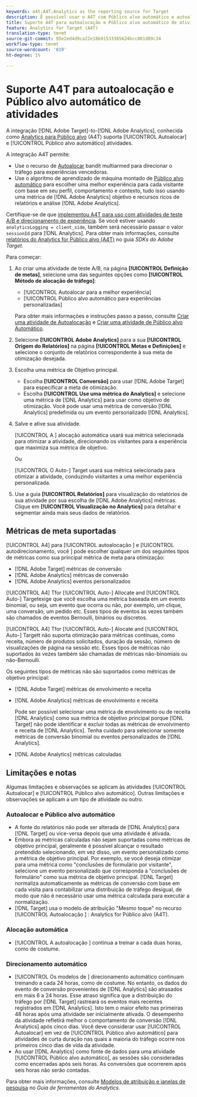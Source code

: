 ```yaml
---
keywords: a4t;A4T;Analytics as the reporting source for Target
description: É possível usar o A4T com Público alvo automático e autoalocação de atividades?
title: Suporte A4T para autoalocação e Público alvo automático de atividades
feature: Analytics for Target (A4T)
translation-type: tm+mt
source-git-commit: 95e2ed4d9ca22e18b91533365624bcc001d09c34
workflow-type: tm+mt
source-wordcount: '819'
ht-degree: 1%

---
```



# Suporte A4T para autoalocação e Público alvo automático de atividades

A integração [!DNL Adobe Target]-to-[!DNL Adobe Analytics], conhecida como [Analytics para Público alvo](/help/c-integrating-target-with-mac/a4t/a4t.md) (A4T) suporta [!UICONTROL Autoalocar] e [!UICONTROL Público alvo automático] atividades.

A integração A4T permite:

* Use o recurso de [Autoalocar](/help/c-activities/automated-traffic-allocation/automated-traffic-allocation.md) bandit multiarmed para direcionar o tráfego para experiências vencedoras.
* Use o algoritmo de aprendizado de máquina montado de [Público alvo automático](/help/c-activities/auto-target/auto-target-to-optimize.md) para escolher uma melhor experiência para cada visitante com base em seu perfil, comportamento e contexto, tudo isso usando uma métrica de [!DNL Adobe Analytics] objetivo e recursos ricos de relatórios e análise [!DNL Adobe Analytics].

Certifique-se de que [implementou A4T para uso com atividades de teste A/B e direcionamento de experiência](/help/c-integrating-target-with-mac/a4t/a4timplementation.md). Se você estiver usando `analyticsLogging = client_side`, também será necessário passar o valor `sessionId` para [!DNL Analytics]. Para obter mais informações, consulte [relatórios do Analytics for Público alvo (A4T)](https://adobetarget-sdks.gitbook.io/docs/integration-with-experience-cloud/analytics-for-target-a4t-reporting) no guia *SDKs do Adobe Target*.

Para começar:

1. Ao criar uma atividade de teste A/B, na página **[!UICONTROL Definição de metas]**, selecione uma das seguintes opções como **[!UICONTROL Método de alocação de tráfego]**:

   * [!UICONTROL Autoalocar para a melhor experiência]
   * [!UICONTROL Público alvo automático para experiências personalizadas]

   Para obter mais informações e instruções passo a passo, consulte [Criar uma atividade de Autoalocação](/help/c-activities/automated-traffic-allocation/create-auto-allocate-activity.md) e [Criar uma atividade de Público alvo Automático](/help/c-activities/auto-target/create-auto-target.md).

1. Selecione **[!UICONTROL Adobe Analytics]** para a sua **[!UICONTROL Origem do Relatórios]** na página **[!UICONTROL Metas e Definições]** e selecione o conjunto de relatórios correspondente à sua meta de otimização desejada.

1. Escolha uma métrica de Objetivo principal.

   * Escolha **[!UICONTROL Conversão]** para usar [!DNL Adobe Target] para especificar a meta de otimização.
   * Escolha **[!UICONTROL Use uma métrica do Analytics]** e selecione uma métrica de [!DNL Analytics] para usar como objetivo de otimização. Você pode usar uma métrica de conversão [!DNL Analytics] predefinida ou um evento personalizado [!DNL Analytics].

1. Salve e ative sua atividade.

   [!UICONTROL A ] alocação automática usará sua métrica selecionada para otimizar a atividade, direcionando os visitantes para a experiência que maximiza sua métrica de objetivo.

   Ou

   [!UICONTROL O Auto-] Target usará sua métrica selecionada para otimizar a atividade, conduzindo visitantes a uma melhor experiência personalizada.

1. Use a guia **[!UICONTROL Relatórios]** para visualização do relatórios de sua atividade por sua escolha de [!DNL Adobe Analytics] métricas. Clique em **[!UICONTROL Visualização no Analytics]** para detalhar e segmentar ainda mais seus dados de relatórios.

## Métricas de meta suportadas

[!UICONTROL A4] para  [!UICONTROL autoalocação ] e  [!UICONTROL autodirecionamento, você ] pode escolher qualquer um dos seguintes tipos de métricas como sua principal métrica de meta para otimização:

* [!DNL Adobe Target] métricas de conversão
* [!DNL Adobe Analytics] métricas de conversão
* [!DNL Adobe Analytics] eventos personalizados

[!UICONTROL A4] Tfor  [!UICONTROL Auto-] Allocate and  [!UICONTROL Auto-] Targetexige que você escolha uma métrica baseada em um evento binomial, ou seja, um evento que ocorra ou não, por exemplo, um clique, uma conversão, um pedido etc. Esses tipos de eventos às vezes também são chamados de eventos Bernoulli, binários ou discretos.

[!UICONTROL A4] Tfor  [!UICONTROL Auto-] Alocate and  [!UICONTROL Auto-] Targett não suporta otimização para métricas contínuas, como receita, número de produtos solicitados, duração da sessão, número de visualizações de página na sessão etc. Esses tipos de métricas não suportados às vezes também são chamadas de métricas não-binomiais ou não-Bernoulli.

Os seguintes tipos de métricas não são suportados como métricas de objetivo principal:

* [!DNL Adobe Target] métricas de envolvimento e receita
* [!DNL Adobe Analytics] métricas de envolvimento e receita

   Pode ser possível selecionar uma métrica de envolvimento ou de receita [!DNL Analytics] como sua métrica de objetivo principal porque [!DNL Target] não pode identificar e excluir todas as métricas de envolvimento e receita de [!DNL Analytics]. Tenha cuidado para selecionar somente métricas de conversão binomial ou eventos personalizados de [!DNL Analytics].

* [!DNL Adobe Analytics] métricas calculadas

## Limitações e notas

Algumas limitações e observações se aplicam às atividades [!UICONTROL Autoalocar] e [!UICONTROL Público alvo automático]. Outras limitações e observações se aplicam a um tipo de atividade ou outro.

### Autoalocar e Público alvo automático

* A fonte do relatórios não pode ser alterada de [!DNL Analytics] para [!DNL Target] ou vice-versa depois que uma atividade é ativada.
* Embora as métricas calculadas não sejam suportadas como métricas de objetivo principal, geralmente é possível alcançar o resultado pretendido selecionando, em vez disso, um evento personalizado como a métrica de objetivo principal. Por exemplo, se você deseja otimizar para uma métrica como &quot;conclusões de formulário por visitante&quot;, selecione um evento personalizado que corresponda a &quot;conclusões de formulário&quot; como sua métrica de objetivo principal. [!DNL Target] normaliza automaticamente as métricas de conversão com base em cada visita para contabilizar uma distribuição de tráfego desigual, de modo que não é necessário usar uma métrica calculada para executar a normalização.
* [!DNL Target] usa o modelo de atribuição &quot;Mesmo toque&quot; no recurso  [!UICONTROL Autoalocação ] : Analytics for Público alvo (A4T).

### Alocação automática

* [!UICONTROL A autoalocação ] continua a treinar a cada duas horas, como de costume.

### Direcionamento automático

* [!UICONTROL Os modelos de ] direcionamento automático continuam treinando a cada 24 horas, como de costume. No entanto, os dados do evento de conversão provenientes de [!DNL Analytics] são atrasados em mais 6 a 24 horas. Esse atraso significa que a distribuição do tráfego por [!DNL Target] rastreará os eventos mais recentes registrados em [!DNL Analytics]. Isto tem o maior efeito nas primeiras 48 horas após uma atividade ser inicialmente ativada. O desempenho da atividade refletirá melhor o comportamento de conversão [!DNL Analytics] após cinco dias. Você deve considerar usar [!UICONTROL Autoalocar] em vez de [!UICONTROL Público alvo automático] para atividades de curta duração nas quais a maioria do tráfego ocorre nos primeiros cinco dias de vida da atividade.
* Ao usar [!DNL Analytics] como fonte de dados para uma atividade [!UICONTROL Público alvo automático], as sessões são consideradas como encerradas após seis horas. As conversões que ocorrerem após seis horas não serão contadas.

Para obter mais informações, consulte [Modelos de atribuição e janelas de pesquisa](https://experienceleague.adobe.com/docs/analytics/analyze/analysis-workspace/attribution/models.html) no *Guia de ferramentas do Analytics*.
